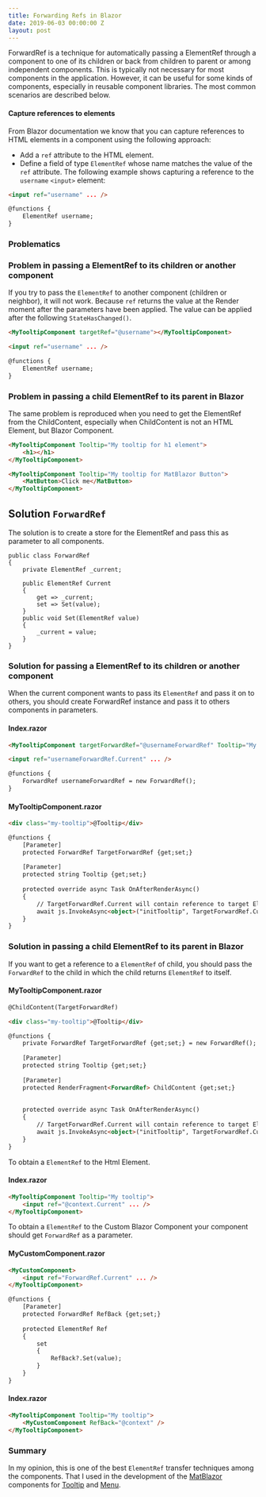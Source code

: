 ```yaml
---
title: Forwarding Refs in Blazor
date: 2019-06-03 00:00:00 Z
layout: post
---
```


ForwardRef is a technique for automatically passing a ElementRef through a component to one of its children or back from children to parent or among independent components. 
This is typically not necessary for most components in the application. However, it can be useful for some kinds of components, especially in reusable component libraries. The most common scenarios are described below.


#### Capture references to elements
From Blazor documentation we know that you can capture references to HTML elements in a component using the following approach:

- Add a `ref` attribute to the HTML element.
- Define a field of type `ElementRef` whose name matches the value of the `ref` attribute.
The following example shows capturing a reference to the `username` `<input>` element: 

```html
<input ref="username" ... />

@functions {
    ElementRef username;
}
```


### Problematics

### Problem in passing a ElementRef to its children or another component
If you try to pass the `ElementRef` to another component (children or neighbor), it will not work. 
Because `ref` returns the value at the Render moment after the parameters have been applied.
The value can be applied after the following `StateHasChanged()`.

```html
<MyTooltipComponent targetRef="@username"></MyTooltipComponent>

<input ref="username" ... />

@functions {
    ElementRef username;
}
```



### Problem in passing a child ElementRef to its parent in Blazor
The same problem is reproduced when you need to get the ElementRef from the ChildContent, especially when ChildContent is not an HTML Element, but Blazor Component.
```html
<MyTooltipComponent Tooltip="My tooltip for h1 element">
    <h1></h1>
</MyTooltipComponent>

<MyTooltipComponent Tooltip="My tooltip for MatBlazor Button">
    <MatButton>Click me</MatButton>
</MyTooltipComponent>
```

## Solution `ForwardRef`
The solution is to create a store for the ElementRef and pass this as parameter to all components.
```
public class ForwardRef
{
    private ElementRef _current;
    
    public ElementRef Current
    {
        get => _current;
        set => Set(value);
    }
    public void Set(ElementRef value)
    {
        _current = value;
    }
}
```

### Solution for passing a ElementRef to its children or another component
When the current component wants to pass its `ElementRef` and pass it on to others, you should create ForwardRef instance and pass it to others components in parameters. 

#### Index.razor
```html
<MyTooltipComponent targetForwardRef="@usernameForwardRef" Tooltip="My tooltip"></MyTooltipComponent>

<input ref="usernameForwardRef.Current" ... />

@functions {
    ForwardRef usernameForwardRef = new ForwardRef();
}
```

#### MyTooltipComponent.razor
```html
<div class="my-tooltip">@Tooltip</div>

@functions {
    [Parameter]
    protected ForwardRef TargetForwardRef {get;set;}
    
    [Parameter]
    protected string Tooltip {get;set;}
    
    protected override async Task OnAfterRenderAsync()
    {
        // TargetForwardRef.Current will contain reference to target ElementRef 
        await js.InvokeAsync<object>("initTooltip", TargetForwardRef.Current);
    }
}
```



### Solution in passing a child ElementRef to its parent in Blazor
If you want to get a reference to a `ElementRef` of child, you should pass the `ForwardRef` to the child in which the child returns `ElementRef` to itself. 

#### MyTooltipComponent.razor
```html
@ChildContent(TargetForwardRef)

<div class="my-tooltip">@Tooltip</div>

@functions {
    private ForwardRef TargetForwardRef {get;set;} = new ForwardRef();
    
    [Parameter]
    protected string Tooltip {get;set;}
    
    [Parameter]
    protected RenderFragment<ForwardRef> ChildContent {get;set;}   
    
    
    protected override async Task OnAfterRenderAsync()
    {
        // TargetForwardRef.Current will contain reference to target ElementRef 
        await js.InvokeAsync<object>("initTooltip", TargetForwardRef.Current);
    }
}
```

To obtain a `ElementRef` to the Html Element.
#### Index.razor
```html
<MyTooltipComponent Tooltip="My tooltip">
    <input ref="@context.Current" ... />
</MyTooltipComponent>
```

To obtain a `ElementRef` to the Custom Blazor Component your component should get `ForwardRef` as a parameter.

#### MyCustomComponent.razor
```html
<MyCustomComponent>
    <input ref="ForwardRef.Current" ... />
</MyTooltipComponent>

@functions {
    [Parameter]
    protected ForwardRef RefBack {get;set;}
    
    protected ElementRef Ref
    {
        set 
        {
            RefBack?.Set(value);
        }
    }
}
```
#### Index.razor
```html
<MyTooltipComponent Tooltip="My tooltip">
    <MyCustomComponent RefBack="@context" />
</MyTooltipComponent>
```

### Summary
In my opinion, this is one of the best `ElementRef` transfer techniques among the components.
That I used in the development of the [MatBlazor](https://www.matblazor.com) components for [Tooltip](https://www.matblazor.com/Tooltip) and [Menu](https://www.matblazor.com/Menu).
